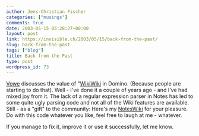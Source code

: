 ```yaml
---
author: Jens-Christian Fischer
categories: ["musings"]
comments: true
date: 2003-05-15 05:28:27+00:00
layout: post
link: https://invisible.ch/2003/05/15/back-from-the-past/
slug: back-from-the-past
tags: ["blog"]
title: Back from the Past
type: post
wordpress_id: 73
---
```


[Vowe](https://vowe.net/archives/003311.html) discusses the value of "[WikiWiki](https://www.c2.com/cgi/wiki?WikiWiki) in Domino. (Because people are starting to do that). Well - I've done it a couple of years ago - and I've had mixed joy from it. The lack of a regular expression parser in Notes has led to some quite ugly parsing code and not all of the Wiki features are available. Still - as a "gift" to the community: Here's my [NotesWiki](https://www.invisible.ch/files/NotesWiki.nsf) for your pleasure. Do with this code whatever you like, feel free to laugh at me - whatever.

If you manage to fix it, improve it or use it successfully, let me know.
